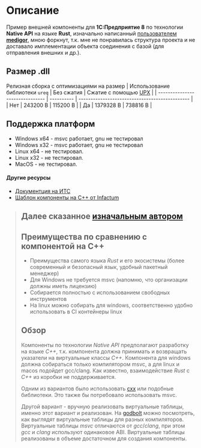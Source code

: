 # Описание
Пример внешней компоненты для **1С:Предприятие 8** по технологии **Native API** на языке **Rust**, изначально написанный   [пользователем **medigor**](https://github.com/medigor/example-native-api-rs), мною форкнут, т.к. мне не понравилась структура проекта и не доставало имплементации объекта соединения с базой (для отправления внешних и др.).

## Размер .dll
Релизная сборка с оптимизациями на размер 
| Использование библиотеки `ureq` | Без сжатия | Сжатие с помощью [UPX](https://upx.github.io/) |
| ------------------------------- | ---------- | ---------------------------------------------- |
| Нет                             | 243200 B   | 115200 B                                       |
| Да                              | 1379328 B  | 738816 B                                       |


## Поддержка платформ
- Windows x64 - msvc работает, gnu не тестировал
- Windows x32 - msvc работает, gnu не тестировал
- Linux x64 - не тестировал.
- Linux x32 - не тестировал.
- MacOS - не тестировал.





#### Другие ресурсы
* [Документция на ИТС](https://its.1c.ru/db/metod8dev#content:3221:hdoc)
* [Шаблон компоненты на C++ от Infactum](https://github.com/Infactum/addin-template)

>## Далее сказанное [изначальным автором](https://github.com/medigor/example-native-api-rs)
>## Преимущества по сравнению с компонентой на C++
>* Преимущества самого языка *Rust* и его экосистемы (более современный и безопасный язык, удобный пакетный менеджер)
>* Для Windows не требуется msvc (напомню, что организации должны иметь лицензию)
>* Собирается полностью с использованием свободных инструментов
>* На linux можно собирать для windows, соответственно удобно использовать в CI контейнеры linux
>
>## Обзор
>Компоненты по технологии *Native API* предполагают разработку на языке *C++*, т.к. компонента должна принимать и возвращать указатели на виртуальные классы *C++*. Компонента для windows должна собираться только компилятором msvc, а для linux и macos подойдет gcc/clang.
>Как известно, взаимодействие *Rust* с *C++* из коробки не поддерживается. 
>
>Одним из вариантов было использовать [cxx](https://github.com/dtolnay/cxx) или подобные библиотеки. Это также бы потребовало использовать msvc.
>
>Другой вариант - вручную реализовать виртуальные таблицы, именно этот вариант и реализован.
На [godbolt](https://godbolt.org/z/KM3jaWMWs) можно посмотреть, как выглядят виртуальные таблицы для разных компиляторов. Виртуальные таблицы *msvc* отличаются от *gcc*/*clang*, при этом *gcc* и *clang* используют одинаковое ABI. Виртуальные таблицы реализованы в объеме достаточном для создания компоненты.
